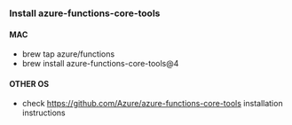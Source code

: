 ### Install azure-functions-core-tools

#### MAC
- brew tap azure/functions
- brew install azure-functions-core-tools@4

#### OTHER OS
- check https://github.com/Azure/azure-functions-core-tools installation instructions 


